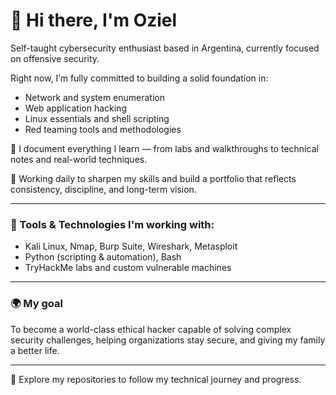 # 👋 Hi there, I'm Oziel

Self-taught cybersecurity enthusiast based in Argentina, currently focused on offensive security.

Right now, I’m fully committed to building a solid foundation in:
- Network and system enumeration
- Web application hacking
- Linux essentials and shell scripting
- Red teaming tools and methodologies

🧠 I document everything I learn — from labs and walkthroughs to technical notes and real-world techniques.

💼 Working daily to sharpen my skills and build a portfolio that reflects consistency, discipline, and long-term vision.


---

### 🔧 Tools & Technologies I'm working with:
- Kali Linux, Nmap, Burp Suite, Wireshark, Metasploit
- Python (scripting & automation), Bash
- TryHackMe labs and custom vulnerable machines

---

### 🌍 My goal
To become a world-class ethical hacker capable of solving complex security challenges, helping organizations stay secure, and giving my family a better life.

---

📁 Explore my repositories to follow my technical journey and progress. 